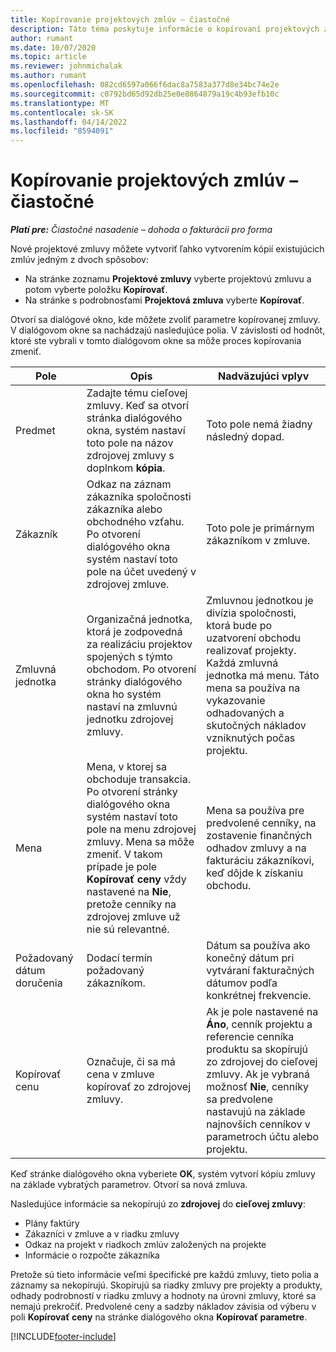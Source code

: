 ```yaml
---
title: Kopírovanie projektových zmlúv – čiastočné
description: Táto téma poskytuje informácie o kopírovaní projektových zmlúv v Project Operations.
author: rumant
ms.date: 10/07/2020
ms.topic: article
ms.reviewer: johnmichalak
ms.author: rumant
ms.openlocfilehash: 082cd6597a066f6dac8a7583a377d8e34bc74e2e
ms.sourcegitcommit: c0792bd65d92db25e0e8864879a19c4b93efb10c
ms.translationtype: MT
ms.contentlocale: sk-SK
ms.lasthandoff: 04/14/2022
ms.locfileid: "8594091"
---
```

# <a name="copy-project-contracts---lite"></a>Kopírovanie projektových zmlúv – čiastočné

_**Platí pre:** Čiastočné nasadenie – dohoda o fakturácii pro forma_

Nové projektové zmluvy môžete vytvoriť ľahko vytvorením kópií existujúcich zmlúv jedným z dvoch spôsobov: 

  - Na stránke zoznamu **Projektové zmluvy** vyberte projektovú zmluvu a potom vyberte položku **Kopírovať**.
  - Na stránke s podrobnosťami **Projektová zmluva** vyberte **Kopírovať**.

Otvorí sa dialógové okno, kde môžete zvoliť parametre kopírovanej zmluvy. V dialógovom okne sa nachádzajú nasledujúce polia. V závislosti od hodnôt, ktoré ste vybrali v tomto dialógovom okne sa môže proces kopírovania zmeniť.

| **Pole** | **Opis** | **Nadväzujúci vplyv** |
| --- | --- | --- |
| Predmet | Zadajte tému cieľovej zmluvy. Keď sa otvorí stránka dialógového okna, systém nastaví toto pole na názov zdrojovej zmluvy s doplnkom **kópia**. | Toto pole nemá žiadny následný dopad. |
| Zákazník | Odkaz na záznam zákazníka spoločnosti zákazníka alebo obchodného vzťahu. Po otvorení dialógového okna systém nastaví toto pole na účet uvedený v zdrojovej zmluve. | Toto pole je primárnym zákazníkom v zmluve. |
| Zmluvná jednotka | Organizačná jednotka, ktorá je zodpovedná za realizáciu projektov spojených s týmto obchodom. Po otvorení stránky dialógového okna ho systém nastaví na zmluvnú jednotku zdrojovej zmluvy. | Zmluvnou jednotkou je divízia spoločnosti, ktorá bude po uzatvorení obchodu realizovať projekty. Každá zmluvná jednotka má menu. Táto mena sa používa na vykazovanie odhadovaných a skutočných nákladov vzniknutých počas projektu. |
| Mena | Mena, v ktorej sa obchoduje transakcia. Po otvorení stránky dialógového okna systém nastaví toto pole na menu zdrojovej zmluvy. Mena sa môže zmeniť. V takom prípade je pole **Kopírovať ceny** vždy nastavené na **Nie**, pretože cenníky na zdrojovej zmluve už nie sú relevantné. | Mena sa používa pre predvolené cenníky, na zostavenie finančných odhadov zmluvy a na fakturáciu zákazníkovi, keď dôjde k získaniu obchodu. |
| Požadovaný dátum doručenia | Dodací termín požadovaný zákazníkom. | Dátum sa používa ako konečný dátum pri vytváraní fakturačných dátumov podľa konkrétnej frekvencie. |
| Kopírovať cenu | Označuje, či sa má cena v zmluve kopírovať zo zdrojovej zmluvy. | Ak je pole nastavené na **Áno**, cenník projektu a referencie cenníka produktu sa skopírujú zo zdrojovej do cieľovej zmluvy. Ak je vybraná možnosť **Nie**, cenníky sa predvolene nastavujú na základe najnovších cenníkov v parametroch účtu alebo projektu. |

Keď stránke dialógového okna vyberiete **OK**, systém vytvorí kópiu zmluvy na základe vybratých parametrov. Otvorí sa nová zmluva.

Nasledujúce informácie sa nekopírujú zo **zdrojovej** do **cieľovej zmluvy**:

  - Plány faktúry
  - Zákazníci v zmluve a v riadku zmluvy
  - Odkaz na projekt v riadkoch zmlúv založených na projekte
  - Informácie o rozpočte zákazníka

Pretože sú tieto informácie veľmi špecifické pre každú zmluvy, tieto polia a záznamy sa nekopírujú. Skopírujú sa riadky zmluvy pre projekty a produkty, odhady podrobností v riadku zmluvy a hodnoty na úrovni zmluvy, ktoré sa nemajú prekročiť. Predvolené ceny a sadzby nákladov závisia od výberu v poli **Kopírovať ceny** na stránke dialógového okna **Kopírovať parametre**.


[!INCLUDE[footer-include](../../includes/footer-banner.md)]